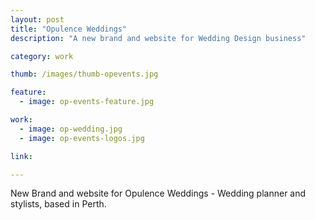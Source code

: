 ```yaml
---
layout: post
title: "Opulence Weddings"
description: "A new brand and website for Wedding Design business"

category: work

thumb: /images/thumb-opevents.jpg

feature:
  - image: op-events-feature.jpg

work:
  - image: op-wedding.jpg
  - image: op-events-logos.jpg

link: 

---
```


New Brand and website for Opulence Weddings - Wedding planner and stylists, based in Perth.